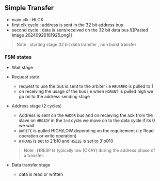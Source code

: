 ## Simple Transfer
- main clk : HLCK
- first clk cycle : address is sent in the 32 bit address bus 
- second cycle : data is sent/received  on the 32 bit data bus
![[Pasted image 20240929181925.png]]

> Note : starting stage 32 bit data transfer , non burst transfer
### FSM states 
- Wait stage 
-  Request state 
	-  request to use the bus is sent to the arbiter i.e `HBUSREQ` is pulled to 1 
	-  on receiving the usage of the bus i.e when `HGRANT` is pulled high we go on to the address sending stage 
-  Address stage (2 cycles)
	- Address is sent on the `HADDR` bus and on recieving the ack from the slave on `HREADY` in the `2nd` cycle we move on to the data cycle if its 0 we wait 
	- `HWRITE` is pulled HIGH/LOW depending on the requirement (i.e Read operation or write operation) 
	- `HTRANS` is set to   2'b10 and `HSIZE` is set to 3'b010
	>  Note : HRESP is typically low (OKAY) during the address phase of a transfer.

- Data transfer stage 
	-  data is read or written 